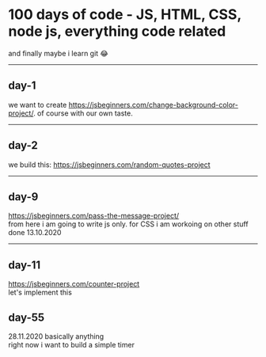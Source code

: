 # 100 days of code - JS, HTML, CSS, node js, everything code related

and finally maybe i learn git 😂

---

## day-1

we want to create https://jsbeginners.com/change-background-color-project/.
of course with our own taste.

---

## day-2

we build this:
https://jsbeginners.com/random-quotes-project

---

## day-9

https://jsbeginners.com/pass-the-message-project/  
from here i am going to write js only. for CSS i am workoing on other stuff  
done 13.10.2020

---

## day-11

https://jsbeginners.com/counter-project  
let's implement this

## day-55
28.11.2020
basically anything  
right now i want to build a simple timer  
